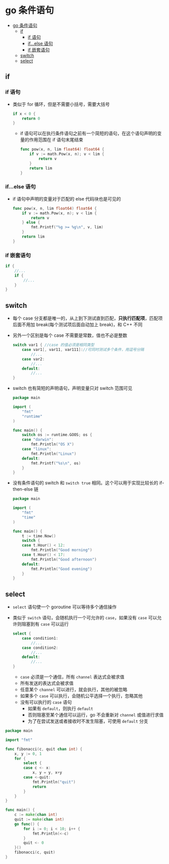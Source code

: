 # go 条件语句

- [go 条件语句](#go-%e6%9d%a1%e4%bb%b6%e8%af%ad%e5%8f%a5)
  - [if](#if)
    - [if 语句](#if-%e8%af%ad%e5%8f%a5)
    - [if...else 语句](#ifelse-%e8%af%ad%e5%8f%a5)
    - [if 嵌套语句](#if-%e5%b5%8c%e5%a5%97%e8%af%ad%e5%8f%a5)
  - [switch](#switch)
  - [select](#select)

## if

### if 语句

- 类似于 for 循环，但是不需要小括号，需要大括号

  ```go
  if x < 0 {
      return 0
  }
  ```

  - if 语句可以在执行条件语句之前有一个简短的语句，在这个语句声明的变量的作用范围在 if 语句末尾结束

    ```go
    func pow(x, n, lim float64) float64 {
        if v := math.Pow(x, n); v < lim {
            return v
        }
        return lim
    }
    ```

### if...else 语句

- if 语句中声明的变量对于匹配的 else 代码块也是可见的

  ```go
  func pow(x, n, lim float64) float64 {
      if v := math.Pow(x, n); v < lim {
          return v
      } else {
          fmt.Printf("%g >= %g\n", v, lim)
      }
      return lim
  }
  ```

### if 嵌套语句

```go
if {
    //...
    if {
        //...
    }
}
```

## switch

- 每个 case 分支都是唯一的，从上到下测试直到匹配，**只执行匹配项**，匹配项后面不用加 break(每个测试项后面自动加上 break)，和 C++ 不同
- 另外一个区别是每个 case 不需要是常数，值也不必是整数

  ```go
  switch var1 { //case 的值必须是相同类型
      case var1[, var11, var111]://可同时测试多个条件，用逗号分隔
          //...
      case var2:
          //...
      default:
          //...
  }
  ```

- switch 也有简短的声明语句，声明变量只对 switch 范围可见

  ```go
  package main

  import (
      "fmt"
      "runtime"
  )

  func main() {
      switch os := runtime.GOOS; os {
      case "darwin":
          fmt.Println("OS X")
      case "linux":
          fmt.Println("Linux")
      default:
          fmt.Printf("%s\n", os)
      }
  }
  ```

- 没有条件语句的 switch 和 `switch true` 相同。这个可以用于实现比较长的 if-then-else 链

  ```go
  package main

  import (
      "fmt"
      "time"
  )

  func main() {
      t := time.Now()
      switch {
      case t.Hour() < 12:
          fmt.Println("Good morning")
      case t.Hour() < 17:
          fmt.Println("Good afternoon")
      default:
          fmt.Println("Good evening")
      }
  }
  ```

## select

- `select` 语句使一个 goroutine 可以等待多个通信操作
- 类似于 `switch` 语句，会随机执行一个可允许的 `case`，如果没有 `case` 可以允许则阻塞到有 `case` 可以运行

  ```go
  select {
      case condition1:
          //...
      case condition2:
          //...
      default:
          //...
  }
  ```

  - `case` 必须是一个通信，所有 `channel` 表达式会被求值
  - 所有发送的表达式会被求值
  - 任意某个 `channel` 可以进行，就会执行，其他的被忽略
  - 如果多个 `case` 可以执行，会随机公平选择一个执行，忽略其他
  - 没有可以执行的 `case` 语句
    - 如果有 `default`，则执行 `default`
    - 否则阻塞至某个通信可以运行，go 不会重新对 `channel` 或值进行求值
    - 为了在尝试发送或者接收时不发生阻塞，可使用 `default` 分支

```go
package main

import "fmt"

func fibonacci(c, quit chan int) {
    x, y := 0, 1
    for {
        select {
        case c <- x:
            x, y = y, x+y
        case <-quit:
            fmt.Println("quit")
            return
        }
    }
}

func main() {
    c := make(chan int)
    quit := make(chan int)
    go func() {
        for i := 0; i < 10; i++ {
            fmt.Println(<-c)
        }
        quit <- 0
    }()
    fibonacci(c, quit)
}
```
